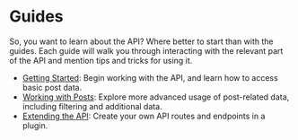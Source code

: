 Guides
======
So, you want to learn about the API? Where better to start than with the guides.
Each guide will walk you through interacting with the relevant part of the API
and mention tips and tricks for using it.

* [Getting Started][]: Begin working with the API, and learn how to access basic
  post data.
* [Working with Posts][]: Explore more advanced usage of post-related data,
  including filtering and additional data.
* [Extending the API][]: Create your own API routes and endpoints in a plugin.

[Getting Started]: http://wp-api.org/guides.html#getting-started
[Working with Posts]: http://wp-api.org/guides.html#working-with-posts
[Extending the API]: http://wp-api.org/guides.html#extending-the-api
